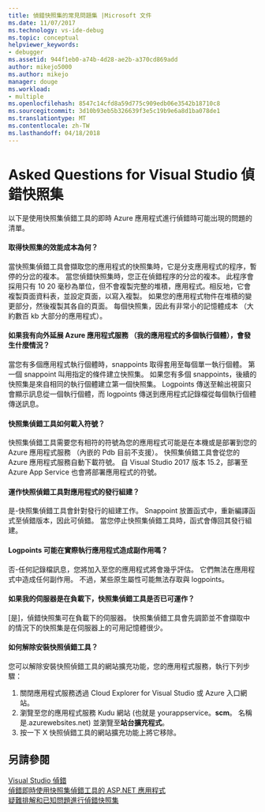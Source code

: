 ```yaml
---
title: 偵錯快照集的常見問題集 |Microsoft 文件
ms.date: 11/07/2017
ms.technology: vs-ide-debug
ms.topic: conceptual
helpviewer_keywords:
- debugger
ms.assetid: 944f1eb0-a74b-4d28-ae2b-a370cd869add
author: mikejo5000
ms.author: mikejo
manager: douge
ms.workload:
- multiple
ms.openlocfilehash: 8547c14cfd8a59d775c909edb06e3542b18710c8
ms.sourcegitcommit: 3d10b93eb5b326639f3e5c19b9e6a8d1ba078de1
ms.translationtype: MT
ms.contentlocale: zh-TW
ms.lasthandoff: 04/18/2018
---
```

# <a name="frequently-asked-questions-for-snapshot-debugging-in-visual-studio"></a>Asked Questions for Visual Studio 偵錯快照集

以下是使用快照集偵錯工具的即時 Azure 應用程式進行偵錯時可能出現的問題的清單。

#### <a name="what-is-the-performance-cost-of-taking-a-snapshot"></a>取得快照集的效能成本為何？

當快照集偵錯工具會擷取您的應用程式的快照集時，它是分支應用程式的程序，暫停的分岔的複本。 當您偵錯快照集時，您正在偵錯程序的分岔的複本。 此程序會採用只有 10 20 毫秒為單位，但不會複製完整的堆積，應用程式。相反地，它會複製頁面資料表，並設定頁面，以寫入複製。 如果您的應用程式物件在堆積的變更部分，然後複製其各自的頁面。 每個快照集，因此有非常小的記憶體成本 （大約數百 kb 大部分的應用程式）。 

#### <a name="what-happens-if-i-have-a-scaled-out-azure-app-service-multiple-instances-of-my-app"></a>如果我有向外延展 Azure 應用程式服務 （我的應用程式的多個執行個體），會發生什麼情況？

當您有多個應用程式執行個體時，snappoints 取得套用至每個單一執行個體。 第一個 snappoint 叫用指定的條件建立快照集。 如果您有多個 snappoints，後續的快照集是來自相同的執行個體建立第一個快照集。 Logpoints 傳送至輸出視窗只會顯示訊息從一個執行個體，而 logpoints 傳送到應用程式記錄檔從每個執行個體傳送訊息。 

#### <a name="how-does-the-snapshot-debugger-load-symbols"></a>快照集偵錯工具如何載入符號？

快照集偵錯工具需要您有相符的符號為您的應用程式可能是在本機或是部署到您的 Azure 應用程式服務 （內嵌的 Pdb 目前不支援）。 快照集偵錯工具會從您的 Azure 應用程式服務自動下載符號。 自 Visual Studio 2017 版本 15.2，部署至 Azure App Service 也會將部署應用程式的符號。

#### <a name="does-the-snapshot-debugger-work-against-release-builds-of-my-application"></a>運作快照偵錯工具對應用程式的發行組建？

是-快照集偵錯工具會針對發行的組建工作。 Snappoint 放置函式中，重新編譯函式至偵錯版本，因此可偵錯。 當您停止快照集偵錯工具時，函式會傳回其發行組建。 

#### <a name="can-logpoints-cause-side-effects-in-my-production-application"></a>Logpoints 可能在實際執行應用程式造成副作用嗎？

否-任何記錄檔訊息，您將加入至您的應用程式將會幾乎評估。 它們無法在應用程式中造成任何副作用。 不過，某些原生屬性可能無法存取與 logpoints。 

#### <a name="does-the-snapshot-debugger-work-if-my-server-is-under-load"></a>如果我的伺服器是在負載下，快照集偵錯工具是否已可運作？

[是]，偵錯快照集可在負載下的伺服器。 快照集偵錯工具會先調節並不會擷取中的情況下的快照集是在伺服器上的可用記憶體很少。

#### <a name="how-do-i-uninstall-the-snapshot-debugger"></a>如何解除安裝快照偵錯工具？

您可以解除安裝快照偵錯工具的網站擴充功能，您的應用程式服務，執行下列步驟：

1. 關閉應用程式服務透過 Cloud Explorer for Visual Studio 或 Azure 入口網站。
1. 瀏覽至您的應用程式服務 Kudu 網站 (也就是 yourappservice。**scm**。 名稱是.azurewebsites.net) 並瀏覽至**站台擴充程式**。
1. 按一下 X 快照偵錯工具的網站擴充功能上將它移除。

## <a name="see-also"></a>另請參閱

[Visual Studio 偵錯](../debugger/index.md)  
[偵錯即時使用快照集偵錯工具的 ASP.NET 應用程式](../debugger/debug-live-azure-applications.md)  
[疑難排解和已知問題進行偵錯快照集](../debugger/debug-live-azure-apps-troubleshooting.md)
